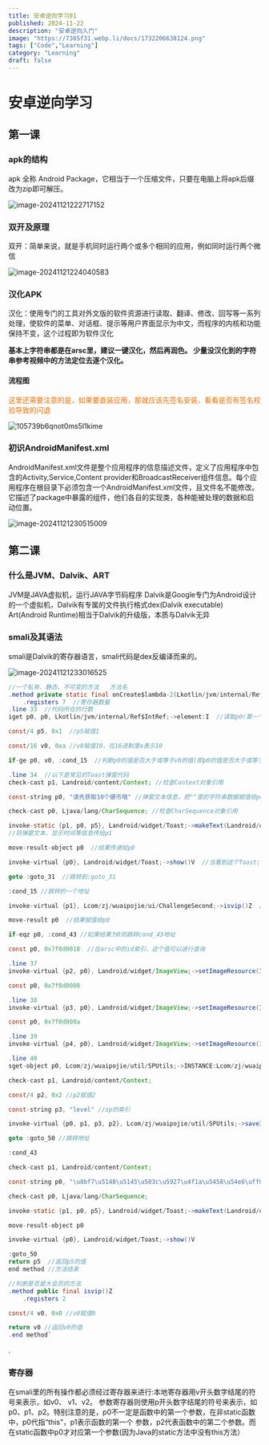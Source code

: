 ```yaml
---
title: 安卓逆向学习01
published: 2024-11-22
description: "安卓逆向入门"
image: "https://7365f31.webp.li/docs/1732206638124.png"
tags: ["Code","Learning"]
category: "Learning"
draft: false
---
```

# 安卓逆向学习
## 第一课
### apk的结构

apk 全称 Android Package，它相当于一个压缩文件，只要在电脑上将apk后缀改为zip即可解压。

![image-20241121222717152](https://7365f31.webp.li/docs/1732199237199.png)

### 双开及原理

双开：简单来说，就是手机同时运行两个或多个相同的应用，例如同时运行两个微信

![image-20241121224040583](https://7365f31.webp.li/docs/1732200040619.png)

### 汉化APK

汉化：使用专门的工具对外文版的软件资源进行读取、翻译、修改、回写等一系列处理，使软件的菜单、对话框、提示等用户界面显示为中文，而程序的内核和功能保持不变，这个过程即为软件汉化

**基本上字符串都是在arsc里，建议一键汉化，然后再润色。
少量没汉化到的字符串参考视频中的方法定位去逐个汉化。**

#### 流程图

<font color=#ED7001>这里还需要注意的是，如果要直装应用，那就应该先签名安装，看看是否有签名校验导致的闪退</font>

![105739b6qnot0ms5l1kime](https://7365f31.webp.li/docs/1732200112827.png)

### 初识AndroidManifest.xml

AndroidManifest.xml文件是整个应用程序的信息描述文件，定义了应用程序中包含的Activity,Service,Content provider和BroadcastReceiver组件信息。每个应用程序在根目录下必须包含一个AndroidManifest.xml文件，且文件名不能修改。它描述了package中暴露的组件，他们各自的实现类，各种能被处理的数据和启动位置。

![image-20241121230515009](https://7365f31.webp.li/docs/1732201515038.png)

## 第二课

### 什么是JVM、Dalvik、ART

JVM是JAVA虚拟机，运行JAVA字节码程序
Dalvik是Google专门为Android设计的一个虚拟机，Dalvik有专属的文件执行格式dex(Dalvik executable)
Art(Android Runtime)相当于Dalvik的升级版，本质与Dalvik无异

### smali及其语法

smali是Dalvik的寄存器语言，smali代码是dex反编译而来的。

![image-20241121233016525](https://7365f31.webp.li/docs/1732203016582.png)



```java
//一个私有、静态、不可变的方法   方法名
.method private static final onCreate$lambda-2(Lkotlin/jvm/internal/Ref$IntRef;Lcom/zj/wuaipojie/ui/ChallengeSecond;Landroid/widget/ImageView;Landroid/widget/ImageView;Landroid/widget/ImageView;Landroid/view/View;)Z //(这里面是方法的参数)这里是方法返回值类型，表示布尔值类型，返回假或真
    .registers 7  //寄存器数量
.line 33  //代码所在的行数
iget p0, p0, Lkotlin/jvm/internal/Ref$IntRef;->element:I  //读取p0(第一个参数，参考寄存器知识)中element的值赋值给p0

const/4 p5, 0x1  //p5赋值1

const/16 v0, 0xa //v0赋值10，在16进制里a表示10

if-ge p0, v0, :cond_15  //判断p0的值是否大于或等于v0的值(即p0的值是否大于或等于10)，如果大于或等于则跳转到:cond_15

.line 34  //以下是常见的Toast弹窗代码
check-cast p1, Landroid/content/Context; //检查Context对象引用

const-string p0, "请先获取10个硬币哦" //弹窗文本信息，把""里的字符串数据赋值给p0

check-cast p0, Ljava/lang/CharSequence; //检查CharSequence对象引用

invoke-static {p1, p0, p5}, Landroid/widget/Toast;->makeText(Landroid/content/Context;Ljava/lang/CharSequence;I)Landroid/widget/Toast; 
//将弹窗文本、显示时间等信息传给p1

move-result-object p0  //结果传递给p0

invoke-virtual {p0}, Landroid/widget/Toast;->show()V  //当看到这个Toast;->show你就应该反应过来这里是弹窗代码

goto :goto_31  //跳转到:goto_31

:cond_15 //跳转的一个地址

invoke-virtual {p1}, Lcom/zj/wuaipojie/ui/ChallengeSecond;->isvip()Z  //判断isvip方法的返回值是否为真(即结果是否为1)

move-result p0  //结果赋值给p0

if-eqz p0, :cond_43 //如果结果为0则跳转cond_43地址

const p0, 0x7f0d0018  //在arsc中的id索引，这个值可以进行查询

.line 37
invoke-virtual {p2, p0}, Landroid/widget/ImageView;->setImageResource(I)V //设置图片资源

const p0, 0x7f0d0008

.line 38
invoke-virtual {p3, p0}, Landroid/widget/ImageView;->setImageResource(I)V

const p0, 0x7f0d000a

.line 39
invoke-virtual {p4, p0}, Landroid/widget/ImageView;->setImageResource(I)V

.line 40
sget-object p0, Lcom/zj/wuaipojie/util/SPUtils;->INSTANCE:Lcom/zj/wuaipojie/util/SPUtils; 

check-cast p1, Landroid/content/Context;

const/4 p2, 0x2 //p2赋值2

const-string p3, "level" //sp的索引

invoke-virtual {p0, p1, p3, p2}, Lcom/zj/wuaipojie/util/SPUtils;->saveInt(Landroid/content/Context;Ljava/lang/String;I)V //写入数据

goto :goto_50 //跳转地址

:cond_43

check-cast p1, Landroid/content/Context;

const-string p0, "\u8bf7\u5148\u5145\u503c\u5927\u4f1a\u5458\u54e6\uff01" //请先充值大会员哦！

check-cast p0, Ljava/lang/CharSequence;

invoke-static {p1, p0, p5}, Landroid/widget/Toast;->makeText(Landroid/content/Context;Ljava/lang/CharSequence;I)Landroid/widget/Toast;

move-result-object p0

invoke-virtual {p0}, Landroid/widget/Toast;->show()V

:goto_50
return p5  //返回p5的值
end method //方法结束

//判断是否是大会员的方法
.method public final isvip()Z
    .registers 2

const/4 v0, 0x0 //v0赋值0

return v0 //返回v0的值
.end method`
```
.





### 寄存器

在smali里的所有操作都必须经过寄存器来进行:本地寄存器用v开头数字结尾的符号来表示，如v0、 v1、v2。 参数寄存器则使用p开头数字结尾的符号来表示，如p0、p1、p2。特别注意的是，p0不一定是函数中的第一个参数，在非static函数中，p0代指“this"，p1表示函数的第一个 参数，p2代表函数中的第二个参数。而在static函数中p0才对应第一个参数(因为Java的static方法中没有this方法）



